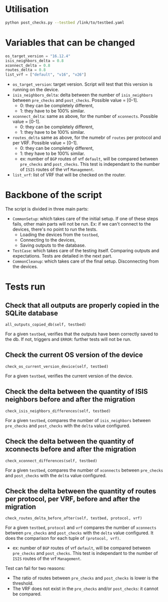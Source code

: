 # Utilisation
```bash
python post_checks.py --testbed /link/to/testbed.yaml
```

# Variables that can be changed

```python
os_target_version = "16.12.4"
isis_neighbors_delta = 0.8
xconnect_delta = 0.8
routes_delta = 0.8
list_vrf = ["default", "v16", "v26"]
```

* `os_target_version`: target version. Script will test that this version is running on the device.
* `isis_neighbors_delta`: delta between the number of `isis_neighbors` between `pre_checks` and `post_checks`. Possible value = [0-1].
    * 0: they can be completely different,
    * 1: they have to be 100% similar.
* `xconnect_delta`: same as above, for the number of `xconnects`. Possible value = [0-1].
    * 0: they can be completely different,
    * 1: they have to be 100% similar.
* `routes_delta` same as above, for the numebr of `routes` per protocol and per VRF. Possible value = [0-1].
    * 0: they can be completely different,
    * 1: they have to be 100% similar.
    * ex: number of `BGP` routes of vrf `default`, will be compared between `pre_checks` and `post_checks`. This test is independant to the number of `ISIS` routes of the vrf `Management`.
* `list_vrf`: list of VRF that will be checked on the router.

# Backbone of the script

The script is divided in three main parts:
* `CommonSetup`: which takes care of the initial setup. If one of these steps fails, other main parts will not be run. Ex: if we can't connect to the devices, there's no point to run the tests.
    * Loading the devices from the `testbed`,
    * Connecting to the devices,
    * Saving outputs to the database.
* `TestCase`: which takes care of the testing itself. Comparing outputs and expectations. Tests are detailed in the next part.
* `CommonCleanup`: which takes care of the final setup. Disconnecting from the devices.

# Tests run

## Check that all outputs are properly copied in the SQLite database

`all_outputs_copied_db(self, testbed)`

For a given `testbed`, verifies that the outputs have been correctly saved to the db. If not, triggers and `ERROR`: further tests will not be run.

## Check the current OS version of the device

`check_os_current_version_device(self, testbed)`

For a given `testbed`, verifies the current version of the device.

## Check the delta between the quantity of ISIS neighbors before and after the migration

`check_isis_neighbors_differences(self, testbed)`

For a given `testbed`, compares the number of `isis_neighbors` between `pre_checks` and `post_checks` with the `delta` value configured.

## Check the delta between the quantity of xconnects before and after the migration

`check_xconnect_differences(self, testbed)`

For a given `testbed`, compares the number of `xconnects` between `pre_checks` and `post_checks` with the `delta` value configured.

## Check the delta between the quantity of routes per protocol, per VRF, before and after the migration

`check_routes_delta_before_after(self, testbed, protocol, vrf)`

For a given `testbed`, `protocol` and `vrf` compares the number of `xconnects` between `pre_checks` and `post_checks` with the `delta` value configured. It does the comparison for each tuple of `(protocol, vrf)`.
* ex: number of `BGP` routes of vrf `default`, will be compared between `pre_checks` and `post_checks`. This test is independant to the number of `ISIS` routes of the vrf `Management`.

Test can fail for two reasons:
* The ratio of routes between `pre_checks` and `post_checks` is lower is the threshold.
* The VRF does not exist in the `pre_checks` and/or `post_checks`: it cannot be compared.